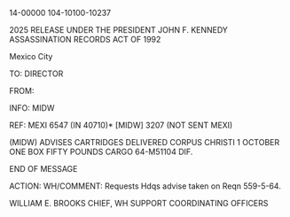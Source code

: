 14-00000
104-10100-10237

2025 RELEASE UNDER THE PRESIDENT JOHN F. KENNEDY ASSASSINATION RECORDS ACT OF 1992

Mexico City

TO: DIRECTOR

FROM:

INFO: MIDW

REF: MEXI 6547 (IN 40710)*
[MIDW] 3207 (NOT SENT MEXI)

(MIDW) ADVISES CARTRIDGES DELIVERED CORPUS CHRISTI 1 OCTOBER
ONE BOX FIFTY POUNDS CARGO 64-M51104 DIF.

END OF MESSAGE

ACTION: WH/COMMENT: Requests Hdqs advise taken on Reqn 559-5-64.

WILLIAM E. BROOKS
CHIEF, WH SUPPORT
COORDINATING OFFICERS
